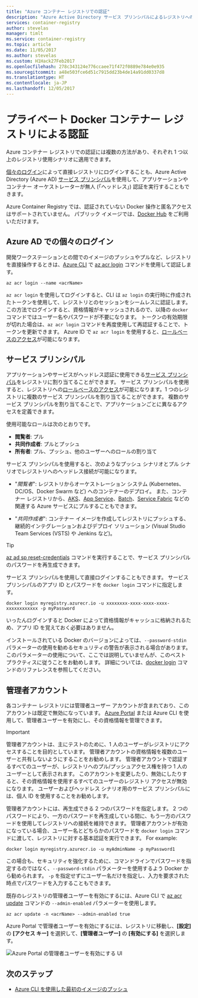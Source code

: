```yaml
---
title: "Azure コンテナー レジストリでの認証"
description: "Azure Active Directory サービス プリンシパルによるレジストリへの直接ログインなど、Azure コンテナー レジストリの認証オプションについて説明します。"
services: container-registry
author: stevelas
manager: timlt
ms.service: container-registry
ms.topic: article
ms.date: 11/05/2017
ms.author: stevelas
ms.custom: H1Hack27Feb2017
ms.openlocfilehash: 278c343124e776ccaee71f472f0889e784e0e935
ms.sourcegitcommit: a48e503fce6d51c7915dd23b4de14a91dd0337d8
ms.translationtype: HT
ms.contentlocale: ja-JP
ms.lasthandoff: 12/05/2017
---
```

# <a name="authenticate-with-a-private-docker-container-registry"></a>プライベート Docker コンテナー レジストリによる認証

Azure コンテナー レジストリでの認証には複数の方法があり、それぞれ 1 つ以上のレジストリ使用シナリオに適用できます。

[個々のログイン](#individual-login-with-azure-ad)によって直接レジストリにログインすることも、Azure Active Directory (Azure AD) [サービス プリンシパル](#service-principal)を使用して、アプリケーションやコンテナー オーケストレーターが無人 (「ヘッドレス」) 認証を実行することもできます。

Azure Container Registry では、認証されていない Docker 操作と匿名アクセスはサポートされていません。 パブリック イメージでは、[Docker Hub](https://docs.docker.com/docker-hub/) をご利用いただけます。

## <a name="individual-login-with-azure-ad"></a>Azure AD での個々のログイン

開発ワークステーションとの間でのイメージのプッシュやプルなど、レジストリを直接操作するときは、[Azure CLI](/cli/azure/install-azure-cli) で [az acr login](/cli/azure/acr?view=azure-cli-latest#az_acr_login) コマンドを使用して認証します。

```azurecli
az acr login --name <acrName>
```

`az acr login` を使用してログインすると、CLI は `az login` の実行時に作成されたトークンを使用して、レジストリとのセッションをシームレスに認証します。 この方法でログインすると、資格情報がキャッシュされるので、以降の `docker` コマンドではユーザー名やパスワードが不要になります。 トークンの有効期限が切れた場合は、`az acr login` コマンドを再度使用して再認証することで、トークンを更新できます。 Azure ID で `az acr login` を使用すると、[ロールベースのアクセス](../active-directory/role-based-access-control-configure.md)が可能になります。

## <a name="service-principal"></a>サービス プリンシパル

アプリケーションやサービスがヘッドレス認証に使用できる[サービス プリンシパル](../active-directory/develop/active-directory-application-objects.md)をレジストリに割り当てることができます。 サービス プリンシパルを使用すると、レジストリへの[ロールベースのアクセス](../active-directory/role-based-access-control-configure.md)が可能になります。1 つのレジストリに複数のサービス プリンシパルを割り当てることができます。 複数のサービス プリンシパルを割り当てることで、アプリケーションごとに異なるアクセスを定義できます。

使用可能なロールは次のとおりです。

  * **閲覧者**: プル
  * **共同作成者**: プルとプッシュ
  * **所有者**: プル、プッシュ、他のユーザーへのロールの割り当て

サービス プリンシパルを使用すると、次のようなプッシュ シナリオとプル シナリオでレジストリへのヘッドレス接続が可能になります。

  * "*閲覧者*": レジストリからオーケストレーション システム (Kubernetes、DC/OS、Docker Swarm など) へのコンテナーのデプロイ。 また、コンテナー レジストリから、[AKS](../aks/index.yml)、[App Service](../app-service/index.yml)、[Batch](../batch/index.md)、[Service Fabric](/azure/service-fabric/) などの関連する Azure サービスにプルすることもできます。

  * "*共同作成者*": コンテナー イメージを作成してレジストリにプッシュする、継続的インテグレーションおよびデプロイ ソリューション (Visual Studio Team Services (VSTS) や Jenkins など)。

> [!TIP]
> [az ad sp reset-credentials](/cli/azure/ad/sp?view=azure-cli-latest#az_ad_sp_reset_credentials) コマンドを実行することで、サービス プリンシパルのパスワードを再生成できます。
>

サービス プリンシパルを使用して直接ログインすることもできます。 サービス プリンシパルのアプリ ID とパスワードを `docker login` コマンドに指定します。

```
docker login myregistry.azurecr.io -u xxxxxxxx-xxxx-xxxx-xxxx-xxxxxxxxxxxx -p myPassword
```

いったんログインすると Docker によって資格情報がキャッシュに格納されるため、アプリ ID を覚えておく必要はありません。

インストールされている Docker のバージョンによっては、`--password-stdin` パラメーターの使用を勧めるセキュリティの警告が表示される場合があります。 このパラメーターの使用について、ここでは説明していませんが、このベスト プラクティスに従うことをお勧めします。 詳細については、[docker login](https://docs.docker.com/engine/reference/commandline/login/) コマンドのリファレンスを参照してください。

## <a name="admin-account"></a>管理者アカウント

各コンテナー レジストリには管理者ユーザー アカウントが含まれており、このアカウントは既定で無効になっています。 [Azure Portal](container-registry-get-started-portal.md#create-a-container-registry) または Azure CLI を使用して、管理者ユーザーを有効にし、その資格情報を管理できます。

> [!IMPORTANT]
> 管理者アカウントは、主にテストのために、1 人のユーザーがレジストリにアクセスすることを目的としています。 管理者アカウントの資格情報を複数のユーザーと共有しないようにすることをお勧めします。 管理者アカウントで認証するすべてのユーザーが、レジストリへのプル/プッシュアクセス権を持つ 1 人のユーザーとして表示されます。 このアカウントを変更したり、無効にしたりすると、その資格情報を使用するすべてのユーザーのレジストリ アクセスが無効になります。 ユーザーおよびヘッドレス シナリオ用のサービス プリンシパルには、個人 ID を使用することをお勧めします。
>

管理者アカウントには、再生成できる 2 つのパスワードを指定します。 2 つのパスワードにより、一方のパスワードを再生成している間に、もう一方のパスワードを使用してレジストリへの接続を維持できます。 管理者アカウントが有効になっている場合、ユーザー名とどちらかのパスワードを `docker login` コマンドに渡して、レジストリに対する基本認証を実行できます。 For example:

```
docker login myregistry.azurecr.io -u myAdminName -p myPassword1
```

この場合も、セキュリティを強化するために、コマンドラインでパスワードを指定するのではなく、`--password-stdin` パラメーターを使用するよう Docker から勧められます。 `-p` を指定せずにユーザー名だけを指定し、入力を要求された時点でパスワードを入力することもできます。

既存のレジストリの管理者ユーザーを有効にするには、Azure CLI で [az acr update](/cli/azure/acr?view=azure-cli-latest#az_acr_update) コマンドの `--admin-enabled` パラメーターを使用します。

```azurecli
az acr update -n <acrName> --admin-enabled true
```

Azure Portal で管理者ユーザーを有効にするには、レジストリに移動し、**[設定]** の **[アクセス キー]** を選択して、**[管理者ユーザー]** の **[有効にする]** を選択します。

![Azure Portal の管理者ユーザーを有効にする UI][auth-portal-01]

## <a name="next-steps"></a>次のステップ

* [Azure CLI を使用した最初のイメージのプッシュ](container-registry-get-started-azure-cli.md)

<!-- IMAGES -->
[auth-portal-01]: ./media/container-registry-authentication/auth-portal-01.png

